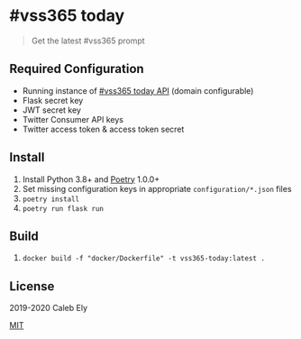   # #vss365 today

> Get the latest #vss365 prompt


## Required Configuration

* Running instance of [#vss365 today API](https://github.com/le717/vss365-today-api/) (domain configurable)
* Flask secret key
* JWT secret key
* Twitter Consumer API keys
* Twitter access token & access token secret

## Install

1. Install Python 3.8+ and [Poetry](https://python-poetry.org/) 1.0.0+
1. Set missing configuration keys in appropriate `configuration/*.json` files
1. `poetry install`
1. `poetry run flask run`

## Build

1. `docker build -f "docker/Dockerfile" -t vss365-today:latest .`

## License

2019-2020 Caleb Ely

[MIT](LICENSE)
